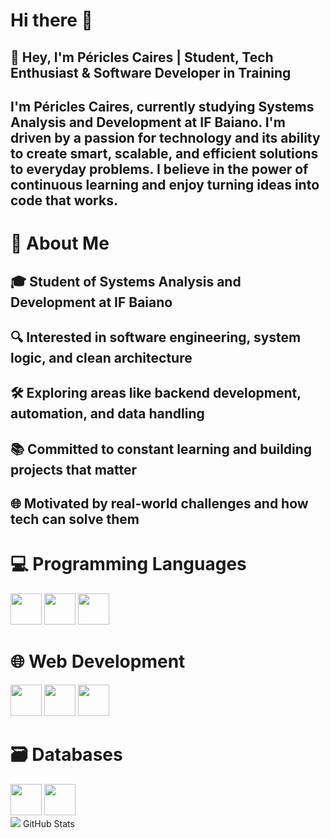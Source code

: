 # Hi there 👋 


## 👋 Hey, I'm Péricles Caires | Student, Tech Enthusiast & Software Developer in Training 


## I'm Péricles Caires, currently studying Systems Analysis and Development at IF Baiano. I'm driven by a passion for technology and its ability to create smart, scalable, and efficient solutions to everyday problems. I believe in the power of continuous learning and enjoy turning ideas into code that works.




# 📌 About Me

## 🎓 Student of Systems Analysis and Development at IF Baiano <br>
## 🔍 Interested in software engineering, system logic, and clean architecture <br>
## 🛠️ Exploring areas like backend development, automation, and data handling <br>
## 📚 Committed to constant learning and building projects that matter <br>
## 🌐 Motivated by real-world challenges and how tech can solve them <br> 




# 💻 Programming Languages

<div display = "inline">
<img width = "50" heigth = "50" src="https://cdn.jsdelivr.net/gh/devicons/devicon@latest/icons/python/python-original-wordmark.svg" />
<img width = "50" heigth = "50" src="https://cdn.jsdelivr.net/gh/devicons/devicon@latest/icons/c/c-original.svg" />
<img width = "50" heigth = "50" src="https://cdn.jsdelivr.net/gh/devicons/devicon@latest/icons/javascript/javascript-original.svg" />
</div>


# 🌐 Web Development 

<div display = "inline">
  <img  width = "50" heigth = "50" src="https://cdn.jsdelivr.net/gh/devicons/devicon@latest/icons/html5/html5-original.svg" />
  <img width = "50" heigth = "50" src="https://cdn.jsdelivr.net/gh/devicons/devicon@latest/icons/javascript/javascript-original.svg" />
  <img width = "50" heigth = "50" src="https://cdn.jsdelivr.net/gh/devicons/devicon@latest/icons/css3/css3-original.svg" />
</div>


# 🗃️ Databases

<div display = "inline">
  <img width = "50" heigth = "50" src="https://cdn.jsdelivr.net/gh/devicons/devicon@latest/icons/mysql/mysql-original.svg" />
  <img width = "50" heigth = "50" src="https://cdn.jsdelivr.net/gh/devicons/devicon@latest/icons/microsoftsqlserver/microsoftsqlserver-original.svg" />
</div>

<div>
  <img widht = "50" heigth = "50" src="https://cdn.jsdelivr.net/gh/devicons/devicon@latest/icons/github/github-original-wordmark.svg" />  GitHub Stats
</div>

